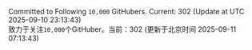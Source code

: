 Committed to Following `10,000` GitHubers. Current: <!-- FOLLOWING_COUNT -->302<!-- FOLLOWING_COUNT --> (Update at UTC <!-- LAST_UPDATED -->2025-09-10 23:13:43<!-- LAST_UPDATED -->)<br>
致力于关注`10,000`个GitHuber。当前：<!-- FOLLOWING_COUNT -->302<!-- FOLLOWING_COUNT --> (更新于北京时间 <!-- LAST_UPDATED_CST -->2025-09-11 07:13:43<!-- LAST_UPDATED_CST -->)
